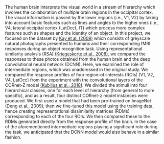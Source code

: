 The human brain interprets the visual world in a stream of hierarchy which involves the collaboration of multiple brain regions in the occipital cortex. The visual information is passed by the lower regions (i.e., V1, V2) by taking into account basic features such as lines and angles to the higher ones (i.e., V4, lateral occipital cortex (LatOcc), IT) which process more complex features such as shapes and the identity of an object. In this project, we focused on the dataset by [Kay et al. (2008)](https://www.nature.com/articles/nature06713) which consists of greyscale natural photographs presented to humans and their corresponding fMRI responses during an object recognition task. Using representational similarity analysis (RSA) [(Kriegeskorte et al., 2008)](https://www.frontiersin.org/articles/10.3389/neuro.06.004.2008/full), we compared the responses to these photos obtained from the human brain and the deep convolutional neural network (DCNN). Here, we examined the role of intermediate regions, which was unaddressed in the original study. We compared the response profiles of four region-of-interests (ROIs) (V1, V2, V4, LatOcc) from the experiment with the convolutional layers of the CORnet-Z model [(Kubilius et al., 2018)](https://www.biorxiv.org/content/10.1101/408385v1). We divided the stimuli into four hierarchical classes, one for each level of hierarchy (from general to more specific), and as a result, four distinct CORnet-z model instances were produced. We first used a model that had been pre-trained on ImageNet (Deng et al., 2009), then we fine-tuned this model using the training data, hence creating representational dissimilarity matrices (RDMs) corresponding to each of the four ROIs. We then compared these to the RDMs generated directly from the response profile of the brain. In the case of the aforementioned intermediate regions playing a significant role during the task, we anticipated that the DCNN model would also behave in a similar fashion.
